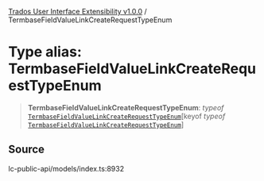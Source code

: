 [Trados User Interface Extensibility v1.0.0](../wiki/globals) / TermbaseFieldValueLinkCreateRequestTypeEnum

# Type alias: TermbaseFieldValueLinkCreateRequestTypeEnum

> **TermbaseFieldValueLinkCreateRequestTypeEnum**: *typeof* [`TermbaseFieldValueLinkCreateRequestTypeEnum`](../wiki/Variable.TermbaseFieldValueLinkCreateRequestTypeEnum)\[keyof *typeof* [`TermbaseFieldValueLinkCreateRequestTypeEnum`](../wiki/Variable.TermbaseFieldValueLinkCreateRequestTypeEnum)\]

## Source

lc-public-api/models/index.ts:8932
